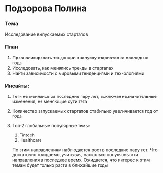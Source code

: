 # Подзорова Полина

### Тема

Исследование выпускаемых стартапов

### План
1. Проанализировать тенденции к запуску старпатов за последние года
2. Исследовать, как менялись тренды в стартапах
3. Найти зависимости с мировыми тенденциями и технологиями

### Инсайты:
1. Теги не менялись за последние пару лет, исключая незначительные изменения, не меняющие сути тега
2. Количество запускаемых стартапов стабильно увеличивается год от года
3. Топ-2 глобальные популярные темы:
     1. Fintech
     2. Healthcare
        
   По этим направлениям наблюдается рост в последние пару лет. Что достаточно ожидаемо, учитывая, насколько популярны эти направления в последнее время. Ожидается, что интерес к этим темам будет только расти в ближайшие годы
